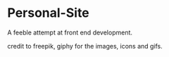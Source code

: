 # Personal-Site

A feeble attempt at front end development.

credit to freepik, giphy for the images, icons and gifs.
